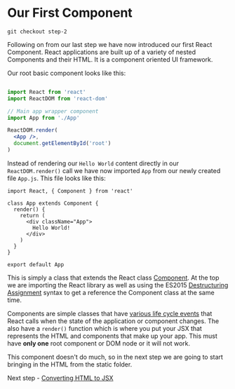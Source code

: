 # Our First Component

```
git checkout step-2
```

Following on from our last step we have now introduced our first React Component. React applications are built up of a variety of nested Components and their HTML.
 It is a component oriented UI framework.

Our root basic component looks like this:

``` jsx

import React from 'react'
import ReactDOM from 'react-dom'

// Main app wrapper component
import App from './App'

ReactDOM.render(
  <App />,
  document.getElementById('root')
)

```
Instead of rendering our `Hello World` content directly in our `ReactDOM.render()` call we have now imported `App` from
our newly created file `App.js`. This file looks like this:

```
import React, { Component } from 'react'

class App extends Component {
  render() {
    return (
      <div className="App">
        Hello World!
      </div>
    )
  }
}

export default App
```

This is simply a class that extends the React class [Component](https://facebook.github.io/react/docs/component-api.html).
At the top we are importing the React library as well as using the ES2015 [Destructuring Assignment](https://developer.mozilla.org/en/docs/Web/JavaScript/Reference/Operators/Destructuring_assignment)
syntax to get a reference the Component class at the same time.

Components are simple classes that have [various life cycle events](https://facebook.github.io/react/docs/component-specs.html) that React calls 
when the state of the application or component changes. The also have a `render()` function which is where you put your JSX that represents 
the HTML and components that make up your app. This must have **only one** root component or DOM node or it will not work.

This component doesn't do much, so in the next step we are going to start bringing in the HTML from the static folder.

Next step - [Converting HTML to JSX](03-Converting-HTML-To-JSX.md)